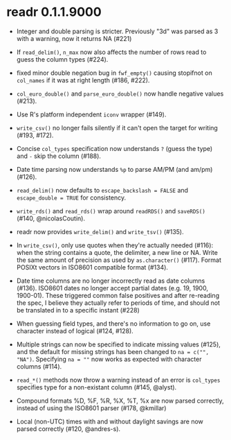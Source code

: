 # readr 0.1.1.9000

* Integer and double parsing is stricter. Previously "3d" was parsed as 
  3 with a warning, now it returns NA (#221)

* If `read_delim()`, `n_max` now also affects the number of rows read to 
  guess the column types (#224).

* fixed minor double negation bug in `fwf_empty()` causing stopifnot on 
  `col_names` if it was at right length (#186, #222).

* `col_euro_double()` and `parse_euro_double()` now handle negative values 
  (#213).

* Use R's platform independent `iconv` wrapper (#149).

* `write_csv()` no longer fails silently if it can't open the target for
  writing (#193, #172).

* Concise `col_types` specification now understands `?` (guess the type) and
  `-` skip the column (#188).

* Date time parsing now understands `%p` to parse AM/PM (and am/pm) (#126).

* `read_delim()` now defaults to `escape_backslash = FALSE` and 
  `escape_double = TRUE` for consistency.  
  
* `write_rds()` and `read_rds()` wrap around `readRDS()` and `saveRDS()`
  (#140, @nicolasCoutin).
  
* readr now provides `write_delim()` and `write_tsv()` (#135).

* In `write_csv()`, only use quotes when they're actually needed (#116): 
  when the string contains a quote, the delimiter, a new line or NA.
  Write the same amount of precision as used by `as.character()` (#117).
  Format POSIXt vectors in ISO8601 compatible format (#134).
  
* Date time columns are no longer incorrectly read as date columns (#136).
  ISO8601 dates no longer accept partial dates (e.g. 19, 1900, 1900-01).
  These triggered common false positives and after re-reading the spec,
  I believe they actually refer to periods of time, and should not be translated
  in to a specific instant (#228)

* When guessing field types, and there's no information to go on, use
  character instead of logical (#124, #128).

* Multiple strings can now be specified to indicate missing values (#125), and
  the default for missing strings has been changed to `na = c("", "NA")`.
  Specifying `na = ""` now works as expected with character columns (#114).
  
* `read_*()` methods now throw a warning instead of an error is `col_types`
  specifies type for a non-existant column (#145, @alyst).

* Compound formats %D, %F, %R, %X, %T, %x are now parsed correctly, instead of
  using the ISO8601 parser (#178, @kmillar)
  
* Local (non-UTC) times with and without daylight savings are now parsed
  correctly (#120, @andres-s).

